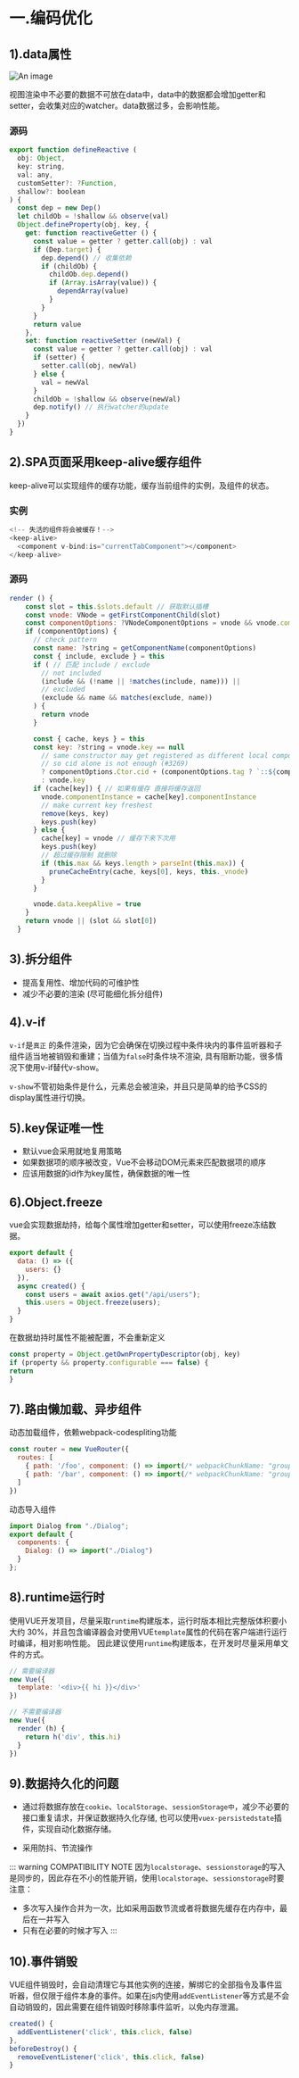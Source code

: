 # 一.编码优化
## 1).data属性  

![An image](../.vuepress/images/data.png)

视图渲染中不必要的数据不可放在data中，data中的数据都会增加getter和setter，会收集对应的watcher。data数据过多，会影响性能。

### 源码

```javascript
export function defineReactive (
  obj: Object,
  key: string,
  val: any,
  customSetter?: ?Function,
  shallow?: boolean
) {
  const dep = new Dep()
  let childOb = !shallow && observe(val)
  Object.defineProperty(obj, key, {
    get: function reactiveGetter () {
      const value = getter ? getter.call(obj) : val
      if (Dep.target) {
        dep.depend() // 收集依赖
        if (childOb) {
          childOb.dep.depend()
          if (Array.isArray(value)) {
            dependArray(value)
          }
        }
      }
      return value
    },
    set: function reactiveSetter (newVal) {
      const value = getter ? getter.call(obj) : val
      if (setter) {
        setter.call(obj, newVal)
      } else {
        val = newVal
      }
      childOb = !shallow && observe(newVal)
      dep.notify() // 执行watcher的update
    }
  })
}
```

## 2).SPA页面采用keep-alive缓存组件
keep-alive可以实现组件的缓存功能，缓存当前组件的实例，及组件的状态。

### 实例
```javascript
<!-- 失活的组件将会被缓存！-->
<keep-alive>
  <component v-bind:is="currentTabComponent"></component>
</keep-alive>
```

### 源码
```javascript
render () {
    const slot = this.$slots.default // 获取默认插槽
    const vnode: VNode = getFirstComponentChild(slot)
    const componentOptions: ?VNodeComponentOptions = vnode && vnode.componentOptions
    if (componentOptions) {
      // check pattern
      const name: ?string = getComponentName(componentOptions)
      const { include, exclude } = this
      if ( // 匹配 include / exclude
        // not included
        (include && (!name || !matches(include, name))) ||
        // excluded
        (exclude && name && matches(exclude, name))
      ) {
        return vnode
      }

      const { cache, keys } = this
      const key: ?string = vnode.key == null
        // same constructor may get registered as different local components
        // so cid alone is not enough (#3269)
        ? componentOptions.Ctor.cid + (componentOptions.tag ? `::${componentOptions.tag}` : '')
        : vnode.key
      if (cache[key]) { // 如果有缓存 直接将缓存返回
        vnode.componentInstance = cache[key].componentInstance
        // make current key freshest
        remove(keys, key)
        keys.push(key)
      } else {
        cache[key] = vnode // 缓存下来下次用
        keys.push(key)
        // 超过缓存限制 就删除
        if (this.max && keys.length > parseInt(this.max)) {
          pruneCacheEntry(cache, keys[0], keys, this._vnode)
        }
      }

      vnode.data.keepAlive = true
    }
    return vnode || (slot && slot[0])
  }
```
  
## 3).拆分组件 
  - 提高复用性、增加代码的可维护性
  - 减少不必要的渲染 (尽可能细化拆分组件)

## 4).v-if 
`v-if`是`真正` 的条件渲染，因为它会确保在切换过程中条件块内的事件监听器和子组件适当地被销毁和重建；当值为`false`时条件块不渲染, 具有阻断功能，很多情况下使用v-if替代v-show。

`v-show`不管初始条件是什么，元素总会被渲染，并且只是简单的给予CSS的display属性进行切换。

## 5).key保证唯一性 
- 默认vue会采用就地复用策略
- 如果数据项的顺序被改变，Vue不会移动DOM元素来匹配数据项的顺序
- 应该用数据的id作为key属性，确保数据的唯一性

## 6).Object.freeze
vue会实现数据劫持，给每个属性增加getter和setter，可以使用freeze冻结数据。

```javascript
export default {
  data: () => ({
    users: {}
  }),
  async created() {
    const users = await axios.get("/api/users");
    this.users = Object.freeze(users);
  }
}
```
在数据劫持时属性不能被配置，不会重新定义

```javascript
const property = Object.getOwnPropertyDescriptor(obj, key)
if (property && property.configurable === false) {
return
}
```

## 7).路由懒加载、异步组件
动态加载组件，依赖webpack-codespliting功能
```javascript
const router = new VueRouter({
  routes: [
    { path: '/foo', component: () => import(/* webpackChunkName: "group-foo" */ './Foo.vue') }
    { path: '/bar', component: () => import(/* webpackChunkName: "group-foo" */ './Bar.vue') }
  ]
})
```
动态导入组件
```javascript
import Dialog from "./Dialog";
export default {
  components: {
    Dialog: () => import("./Dialog")
  }
};
```
## 8).runtime运行时
使用VUE开发项目，尽量采取`runtime`构建版本，运行时版本相比完整版体积要小大约 30%，并且包含编译器会对使用VUE`template`属性的代码在客户端进行运行时编译，相对影响性能。
因此建议使用`runtime`构建版本，在开发时尽量采用单文件的方式。

```javascript
// 需要编译器
new Vue({
  template: '<div>{{ hi }}</div>'
})

// 不需要编译器
new Vue({
  render (h) {
    return h('div', this.hi)
  }
})
```

## 9).数据持久化的问题 
- 通过将数据存放在`cookie`、`localStorage`、`sessionStorage中`，减少不必要的接口重复请求，并保证数据持久化存储, 也可以使用`vuex-persistedstate`插件，实现自动化数据存储。

- 采用防抖、节流操作

::: warning COMPATIBILITY NOTE
因为`localstorage`、`sessionstorage`的写入是同步的，因此存在不小的性能开销，使用`localstorage`、`sessionstorage`时要注意：
- 多次写入操作合并为一次，比如采用函数节流或者将数据先缓存在内存中，最后在一并写入
- 只有在必要的时候才写入
:::

##  10).事件销毁
VUE组件销毁时，会自动清理它与其他实例的连接，解绑它的全部指令及事件监听器，但仅限于组件本身的事件。如果在js内使用`addEventListener`等方式是不会自动销毁的，因此需要在组件销毁时移除事件监听，以免内存泄漏。

```javascript
created() {
  addEventListener('click', this.click, false)
},
beforeDestroy() {
  removeEventListener('click', this.click, false)
}
```
